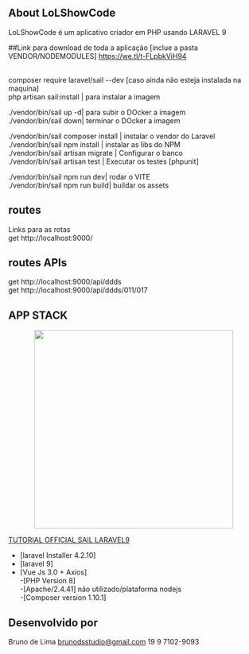 ## About LoLShowCode
 LoLShowCode é um aplicativo criador em PHP usando LARAVEL 9




##Link para download de toda a aplicação [inclue a pasta VENDOR/NODEMODULES]
https://we.tl/t-FLpbkViH94



<br/>
composer require laravel/sail --dev [caso ainda não esteja instalada na maquina]<br/>
php artisan sail:install | para instalar a imagem<br/>

./vendor/bin/sail up -d| para subir o DOcker a imagem<br/>
./vendor/bin/sail down| terminar o DOcker a imagem<br/>


./vendor/bin/sail composer install | instalar o vendor do Laravel<br/>
./vendor/bin/sail npm install | instalar as libs do NPM<br/>
./vendor/bin/sail artisan migrate | Configurar o banco<br/>
./vendor/bin/sail artisan test | Executar os testes [phpunit]<br/>

./vendor/bin/sail npm run dev| rodar o VITE<br/>
./vendor/bin/sail npm run build| buildar os assets<br/>


## routes
Links para as rotas<br/>
get http://localhost:9000/<br/>

## routes APIs
get http://localhost:9000/api/ddds<br/>
get http://localhost:9000/api/ddds/011/017<br/>





## APP STACK
<p align="center"><a href="https://laravel.com" target="_blank"><img src="https://raw.githubusercontent.com/laravel/art/master/logo-lockup/5%20SVG/2%20CMYK/1%20Full%20Color/laravel-logolockup-cmyk-red.svg" width="400"></a></p>

<a href="https://laravel.com/docs/9.x/sail#main-content">TUTORIAL OFFICIAL SAIL LARAVEL9</a>

- [laravel Installer 4.2.10]<br/>
- [laravel 9]<br/>
- [Vue Js 3.0 + Axios]<br/>
 -[PHP Version 8]<br/>
 -[Apache/2.4.41] não utilizado/plataforma nodejs<br/>
 -[Composer version 1.10.1]<br/>


## Desenvolvido por 
Bruno de Lima
brunodsstudio@gmail.com
19 9 7102-9093
